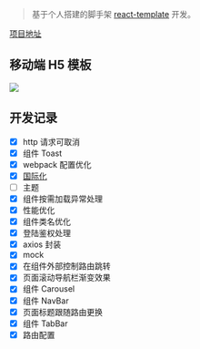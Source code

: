 > 基于个人搭建的脚手架 [react-template](https://github.com/zhuanglong/react-template) 开发。

[项目地址](https://github.com/zhuanglong/react-template/tree/h5)

## 移动端 H5 模板

![](https://gitee.com/zloooong/image_store/raw/master/img/20210527140651.gif)

## 开发记录

- [x] http 请求可取消
- [x] 组件 Toast
- [x] webpack 配置优化
- [x] [国际化](https://github.com/zhuanglong/react-i18n-demo/tree/react-intl-demo)
- [ ] 主题
- [x] 组件按需加载异常处理
- [x] 性能优化
- [x] 组件类名优化
- [x] 登陆鉴权处理
- [x] axios 封装
- [x] mock
- [x] 在组件外部控制路由跳转
- [x] 页面滚动导航栏渐变效果
- [x] 组件 Carousel
- [x] 组件 NavBar
- [x] 页面标题跟随路由更换
- [x] 组件 TabBar
- [x] 路由配置
